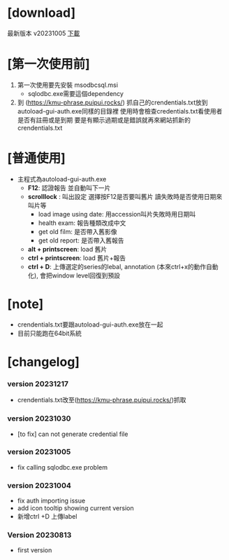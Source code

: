
# [download]
 最新版本 v20231005
 [下載](https://github.com/falcon0125/KMU-phrase-public/archive/refs/heads/main.zip)

# [第一次使用前]
1. 第一次使用要先安裝 msodbcsql.msi
    - sqlodbc.exe需要這個dependency 
2. 到 (https://kmu-phrase.puipui.rocks/) 抓自己的crendentials.txt放到autoload-gui-auth.exe同樣的目錄裡
   使用時會檢查credentials.txt看使用者是否有註冊或是到期
   要是有顯示過期或是錯誤就再來網站抓新的crendentials.txt
   
# [普通使用]
- 主程式為autoload-gui-auth.exe
    - **F12**: 認證報告 並自動叫下一片
    - **scrolllock** : 叫出設定 選擇按F12是否要叫舊片 讀失敗時是否使用日期來叫片等
        - load image using date: 用accession叫片失敗時用日期叫
        - health exam: 報告種類改成中文
        - get old film: 是否帶入舊影像
        - get old report: 是否帶入舊報告
    - **alt + printscreen**: load 舊片 
    - **ctrl + printscreen**: load 舊片+報告
    - **ctrl + D**: 上傳選定的series的lebal, annotation (本來ctrl+x的動作自動化), 會把window level回復到預設
# [note]
- crendentials.txt要跟autoload-gui-auth.exe放在一起
- 目前只能跑在64bit系統

# [changelog]
### version 20231217
 - crendentials.txt改至(https://kmu-phrase.puipui.rocks/)抓取

### version 20231030
 - [to fix] can not generate credential file

### version 20231005
 - fix calling sqlodbc.exe problem

### version 20231004
 - fix auth importing issue
 - add icon tooltip showing current version
 - 新增ctrl +D 上傳label
### Version 20230813
 - first version
